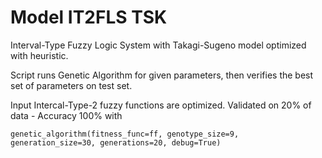 # Model IT2FLS TSK
Interval-Type Fuzzy Logic System with Takagi-Sugeno model optimized with heuristic.

Script runs Genetic Algorithm for given parameters, then verifies the best set of parameters on test set.

Input Intercal-Type-2 fuzzy functions are optimized.
Validated on 20% of data - Accuracy 100%
 with 
```
genetic_algorithm(fitness_func=ff, genotype_size=9, generation_size=30, generations=20, debug=True)
```
